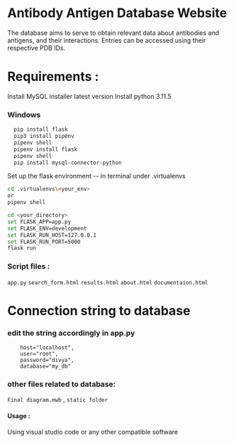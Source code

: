 # Antibody Antigen Database Website
The database aims to serve to obtain relevant data about antibodies and antigens, and their interactions.
Entries can be accessed using their respective PDB IDs.

# Requirements :
Install MySQL installer latest version
Install python 3.11.5
### Windows 
```bash
  pip install flask
  pip3 install pipenv
  pipenv shell
  pipenv install flask
  pipenv shell
  pip install mysql-connector-python 
```
Set up the flask environment -- in terminal under .virtualenvs
```bash
cd .virtualenvs\<your_env>
or
pipenv shell
```
```bash
cd <your_directory>
set FLASK_APP=app.py
set FLASK_ENV=development
set FLASK_RUN_HOST=127.0.0.1
set FLASK_RUN_PORT=5000
flask run
```

### Script files :
`app.py`
`search_form.html`
`results.html`
`about.html`
`documentaion.html`

# Connection string to database 
### edit the string accordingly in app.py 
        host="localhost",
        user="root",
        password="divya",
        database="my_db"
### other files related to database: 
`Final diagram.mwb` , `static folder`

#### Usage :
Using visual studio code or any other compatible software
